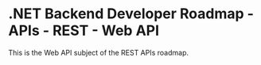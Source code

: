 # .NET Backend Developer Roadmap - APIs - REST - Web API

This is the Web API subject of the REST APIs roadmap.
